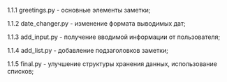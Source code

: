 1.1.1 greetings.py - основные элементы заметки;

1.1.2 date_changer.py - изменение формата выводимых дат;

1.1.3 add_input.py - получение вводимой информации от пользователя;

1.1.4 add_list.py - добавление подзаголовков заметки;

1.1.5 final.py - улучшение структуры хранения данных, использование списков;
